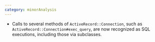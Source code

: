 ```yaml
---
category: minorAnalysis
---
```

* Calls to several methods of `ActiveRecord::Connection`, such as `ActiveRecord::Connection#exec_query`, are now recognized as SQL executions, including those via subclasses.